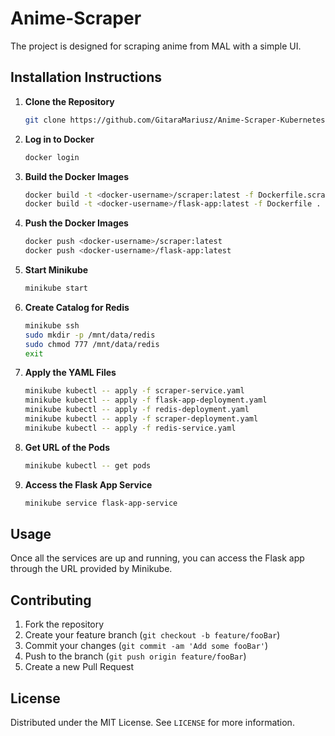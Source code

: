 # Anime-Scraper

The project is designed for scraping anime from MAL with a simple UI.

## Installation Instructions

1. **Clone the Repository**
    ```sh
    git clone https://github.com/GitaraMariusz/Anime-Scraper-Kubernetes.git
    ```

2. **Log in to Docker**
    ```sh
    docker login
    ```

3. **Build the Docker Images**
    ```sh
    docker build -t <docker-username>/scraper:latest -f Dockerfile.scraper .
    docker build -t <docker-username>/flask-app:latest -f Dockerfile .
    ```

4. **Push the Docker Images**
    ```sh
    docker push <docker-username>/scraper:latest
    docker push <docker-username>/flask-app:latest
    ```

5. **Start Minikube**
    ```sh
    minikube start
    ```

6. **Create Catalog for Redis**
    ```sh
    minikube ssh
    sudo mkdir -p /mnt/data/redis
    sudo chmod 777 /mnt/data/redis
    exit
    ```

7. **Apply the YAML Files**
    ```sh
    minikube kubectl -- apply -f scraper-service.yaml
    minikube kubectl -- apply -f flask-app-deployment.yaml
    minikube kubectl -- apply -f redis-deployment.yaml
    minikube kubectl -- apply -f scraper-deployment.yaml
    minikube kubectl -- apply -f redis-service.yaml
    ```

8. **Get URL of the Pods**
    ```sh
    minikube kubectl -- get pods
    ```

9. **Access the Flask App Service**
    ```sh
    minikube service flask-app-service
    ```

## Usage

Once all the services are up and running, you can access the Flask app through the URL provided by Minikube.

## Contributing

1. Fork the repository
2. Create your feature branch (`git checkout -b feature/fooBar`)
3. Commit your changes (`git commit -am 'Add some fooBar'`)
4. Push to the branch (`git push origin feature/fooBar`)
5. Create a new Pull Request

## License

Distributed under the MIT License. See `LICENSE` for more information.

